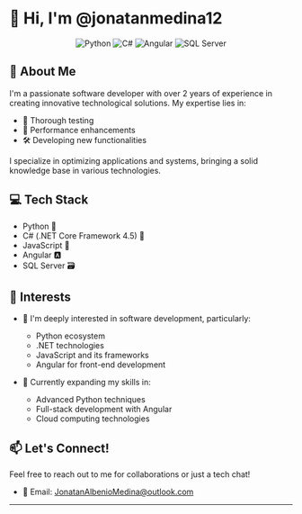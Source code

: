 # 👋 Hi, I'm @jonatanmedina12

<div align="center">
  
  ![Python](https://img.shields.io/badge/-Python-3776AB?style=for-the-badge&logo=python&logoColor=white)
  ![C#](https://img.shields.io/badge/-C%23-239120?style=for-the-badge&logo=c-sharp&logoColor=white)
  ![Angular](https://img.shields.io/badge/-Angular-DD0031?style=for-the-badge&logo=angular&logoColor=white)
  ![SQL Server](https://img.shields.io/badge/-SQL%20Server-CC2927?style=for-the-badge&logo=microsoft-sql-server&logoColor=white)

</div>

## 🚀 About Me

I'm a passionate software developer with over 2 years of experience in creating innovative technological solutions. My expertise lies in:

- 🧪 Thorough testing
- 🚄 Performance enhancements
- 🛠️ Developing new functionalities

I specialize in optimizing applications and systems, bringing a solid knowledge base in various technologies.

## 💻 Tech Stack

- Python 🐍
- C# (.NET Core Framework 4.5) 🔷
- JavaScript 📜
- Angular 🅰️
- SQL Server 🗃️

## 🌟 Interests

- 👀 I'm deeply interested in software development, particularly:
  - Python ecosystem
  - .NET technologies
  - JavaScript and its frameworks
  - Angular for front-end development

- 🌱 Currently expanding my skills in:
  - Advanced Python techniques
  - Full-stack development with Angular
  - Cloud computing technologies

## 📫 Let's Connect!

Feel free to reach out to me for collaborations or just a tech chat!
- 📧 Email: JonatanAlbenioMedina@outlook.com
---

